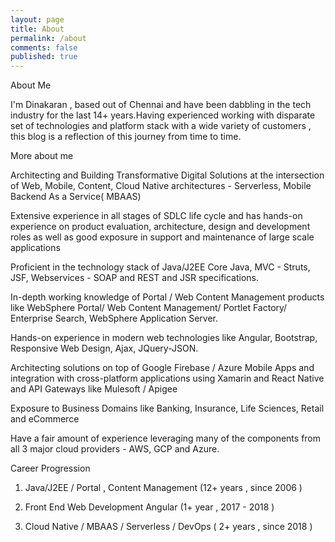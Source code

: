 ```yaml
---
layout: page
title: About
permalink: /about
comments: false
published: true
---
```

About Me 

I'm Dinakaran , based out of Chennai and have been dabbling in the tech industry for the last 14+ years.Having experienced working with disparate set of technologies and platform stack with a wide variety of customers , this blog is a reflection of this journey from time to time. 

More about me 

Architecting and  Building Transformative Digital  Solutions at the intersection of Web, Mobile, Content, Cloud Native architectures -  Serverless, Mobile Backend As a Service( MBAAS) 

Extensive experience in all stages of SDLC life cycle and has hands-on experience on product evaluation, architecture, design and development roles as well as good exposure  in support and maintenance of large scale applications    

Proficient in the technology stack of Java/J2EE Core Java, MVC - Struts, JSF, Webservices - SOAP and REST and JSR specifications. 

In-depth working knowledge of Portal / Web Content Management products like  WebSphere Portal/ Web Content Management/ Portlet Factory/ Enterprise Search, WebSphere Application Server. 

Hands-on experience in modern web technologies like Angular, Bootstrap, Responsive Web Design, Ajax, JQuery-JSON. 

Architecting solutions on top of Google Firebase / Azure Mobile Apps and integration with cross-platform applications using Xamarin and React Native and API Gateways like Mulesoft / Apigee

Exposure to Business Domains like Banking, Insurance, Life Sciences, Retail and eCommerce 

Have a fair amount of experience leveraging many of the components from all 3 major cloud providers - AWS, GCP and Azure. 

Career Progression 

1. Java/J2EE / Portal , Content Management (12+ years , since 2006 ) 
         
2. Front End Web Development Angular (1+ year ,  2017 - 2018  )
    
3. Cloud Native / MBAAS / Serverless / DevOps ( 2+ years , since 2018 ) 
